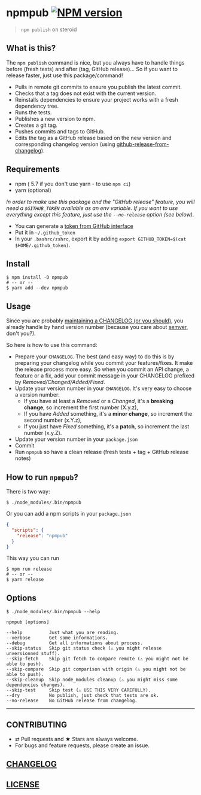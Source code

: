 # npmpub [![NPM version](https://img.shields.io/npm/v/npmpub.svg?style=flat)](https://www.npmjs.com/package/npmpub)

> `npm publish` on steroid

## What is this?

The `npm publish` command is nice, but you always have to handle things before
(fresh tests) and after (tag, GitHub release)... So if you want to release
faster, just use this package/command!

- Pulls in remote git commits to ensure you publish the latest commit.
- Checks that a tag does not exist with the current version.
- Reinstalls dependencies to ensure your project works with a fresh dependency
  tree.
- Runs the tests.
- Publishes a new version to npm.
- Creates a git tag.
- Pushes commits and tags to GitHub.
- Edits the tag as a GitHub release based on the new version and corresponding
  changelog version
  (using [github-release-from-changelog](https://github.com/MoOx/github-release-from-changelog)).

## Requirements

- npm ( 5.7 if you don't use yarn - to use `npm ci`)
- yarn (optional)

_In order to make use this package and the "GitHub release" feature, you will
need a `$GITHUB_TOKEN` available as an env variable.
If you want to use everything except this feature, just use the `--no-release`
option (see below)._

- You can generate a
  [token from GitHub interface](https://help.github.com/articles/creating-an-access-token-for-command-line-use/)
- Put it in `~/.github_token`
- In your `.bashrc/zshrc`, export it by adding
  `export GITHUB_TOKEN=$(cat $HOME/.github_token)`.

## Install

```
$ npm install -D npmpub
# -- or --
$ yarn add --dev npmpub
```

## Usage

Since you are probably
[maintaining a CHANGELOG (or you should)](http://keepachangelog.com/), you
already handle by hand version number (because you care about
[semver](http://semver.org/), don't you?).

So here is how to use this command:

- Prepare your `CHANGELOG`. The best (and easy way) to do this is by
  preparing your changelog while you commit your features/fixes.
  It make the release process more easy.
  So when you commit an API change, a feature or a fix, add your commit message
  in your CHANGELOG prefixed by _Removed/Changed/Added/Fixed_.
- Update your version number in your `CHANGELOG`.
  It's very easy to choose a version number:
  - If you have at least a _Removed_ or a _Changed_, it's a **breaking change**,
    so increment the first number (X.y.z),
  - If you have _Added_ something, it's a **minor change**,
    so increment the second number (x.Y.z),
  - If you just have _Fixed_ something, it's a **patch**,
    so increment the last number (x.y.Z).
- Update your version number in your `package.json`
- Commit
- Run `npmpub` so have a clean release (fresh tests + tag + GitHub release
  notes)

## How to run `npmpub`?

There is two way:

```console
$ ./node_modules/.bin/npmpub
```

Or you can add a npm scripts in your `package.json`

```json
{
  "scripts": {
    "release": "npmpub"
  }
}
```

This way you can run

```console
$ npm run release
# -- or --
$ yarn release
```

## Options

```console
$ ./node_modules/.bin/npmpub --help

npmpub [options]

--help          Just what you are reading.
--verbose       Get some informations.
--debug         Get all informations about process.
--skip-status   Skip git status check (⚠︎ you might release unversionned stuff).
--skip-fetch    Skip git fetch to compare remote (⚠︎ you might not be able to push).
--skip-compare  Skip git comparison with origin (⚠︎ you might not be able to push).
--skip-cleanup  Skip node_modules cleanup (⚠︎ you might miss some dependencies changes).
--skip-test     Skip test (⚠︎ USE THIS VERY CAREFULLY).
--dry           No publish, just check that tests are ok.
--no-release    No GitHub release from changelog.
```

---

## CONTRIBUTING

- ⇄ Pull requests and ★ Stars are always welcome.
- For bugs and feature requests, please create an issue.

## [CHANGELOG](CHANGELOG.md)

## [LICENSE](LICENSE)
